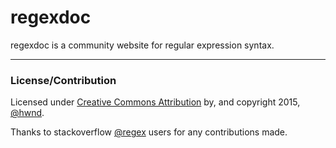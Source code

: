 # regexdoc

regexdoc is a community website for regular expression syntax.

---

### License/Contribution

Licensed under [Creative Commons Attribution](http://creativecommons.org/licenses/by-sa/3.0/) by, and copyright 2015, [@hwnd](http://stackoverflow.com/users/2206004/hwnd).

Thanks to stackoverflow [@regex](http://chat.stackoverflow.com/rooms/25767/regex-regular-expressions) users for any contributions made.

